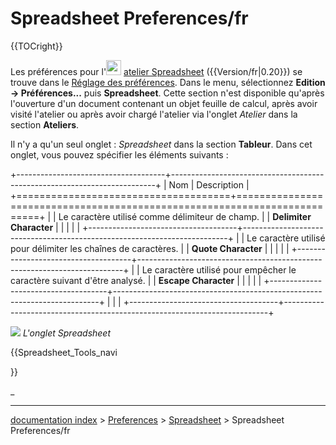 # Spreadsheet Preferences/fr
{{TOCright}}

Les préférences pour l\'<img alt="" src=images/Workbench_Spreadsheet.svg  style="width:24px;"> [atelier Spreadsheet](Spreadsheet_Workbench/fr.md) ({{Version/fr|0.20}}) se trouve dans le [Réglage des préférences](Preferences_Editor/fr.md). Dans le menu, sélectionnez **Edition → Préférences...** puis **Spreadsheet**. Cette section n\'est disponible qu\'après l\'ouverture d\'un document contenant un objet feuille de calcul, après avoir visité l\'atelier ou après avoir chargé l\'atelier via l\'onglet *Atelier* dans la section **Ateliers**.

Il n\'y a qu\'un seul onglet : *Spreadsheet* dans la section **Tableur**. Dans cet onglet, vous pouvez spécifier les éléments suivants :

+-------------------------------------+--------------------------------------------------------------------------+
| Nom                                 | Description                                                              |
+=====================================+==========================================================================+
|                      | Le caractère utilisé comme délimiteur de champ.                          |
| **Delimiter Character** |                                                                          |
|                                  |                                                                          |
+-------------------------------------+--------------------------------------------------------------------------+
|                      | Le caractère utilisé pour délimiter les chaînes de caractères.           |
| **Quote Character**     |                                                                          |
|                                  |                                                                          |
+-------------------------------------+--------------------------------------------------------------------------+
|                      | Le caractère utilisé pour empêcher le caractère suivant d\'être analysé. |
| **Escape Character**    |                                                                          |
|                                  |                                                                          |
+-------------------------------------+--------------------------------------------------------------------------+
|                                     |                                                                          |
+-------------------------------------+--------------------------------------------------------------------------+

![](images/Spreadsheet-Preferences-Spreadsheet.png ) 
*L'onglet Spreadsheet*





{{Spreadsheet_Tools_navi

}} 

_

---
[documentation index](../README.md) > [Preferences](Category_Preferences.md) > [Spreadsheet](Spreadsheet_Workbench.md) > Spreadsheet Preferences/fr

